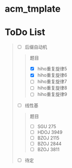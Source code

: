 # acm_tmplate

# ToDo List

> + [ ] 后缀自动机
> > 题目
> > + [x] hiho重复旋律5
> > + [x] hiho重复旋律6
> > + [ ] hiho重复旋律7
> > + [ ] hiho重复旋律8
> > + [ ] hiho重复旋律9
> + [ ] 线性基
> > 题目
> > + [ ] SGU 275
> > + [ ] HDOJ 3949
> > + [ ] BZOJ 2115
> > + [ ] BZOJ 2844
> > + [ ] BZOJ 3811
> + [ ] 待定
